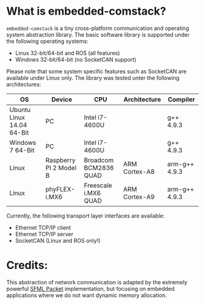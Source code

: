 # What is embedded-comstack?
`embedded-comstack` is a tiny cross-platform communication and operating system abstraction library. The basic software library is supported under the following operating systems:

* Linux 32-bit/64-bit and ROS (all features)
* Windows 32-bit/64-bit (no SocketCAN support)

Please note that some system specific features such as SocketCAN are available under Linux only. The library was tested unter the following architectures:

OS | Device | CPU | Architecture | Compiler
---|--------|-----------|--------------|----------
Ubuntu Linux 14.04 64-Bit | PC | Intel i7-4600U | | g++ 4.9.3
Windows 7 64-Bit | PC | Intel i7-4600U | | g++ 4.9.3
Linux | Raspberry PI 2 Model B | Broadcom BCM2836 QUAD | ARM Cortex-A8 | arm-g++ 4.9.3
Linux | phyFLEX-i.MX6 | Freescale i.MX6 QUAD | ARM Cortex-A9 | arm-g++ 4.9.3

Currently, the following transport layer interfaces are available:

* Ethernet TCP/IP client
* Ethernet TCP/IP server
* SocketCAN (Linux and ROS only!)

# Credits:
This abstraction of network communication is adapted by the extremely powerful [SFML Packet](http://www.sfml-dev.org/tutorials/2.3/network-packet.php#problems-that-need-to-be-solved) implementation, but focusing on embedded applications where we do not want dynamic memory allocation.
